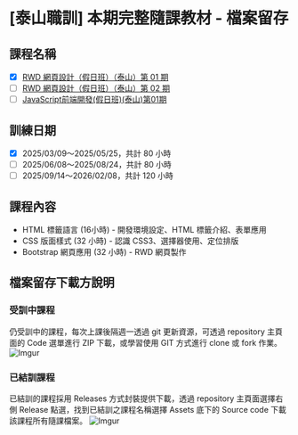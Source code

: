 # [泰山職訓] 本期完整隨課教材 - 檔案留存

## 課程名稱
- [x] [RWD 網頁設計（假日班）（泰山）第 01 期](https://ojt.wda.gov.tw/ClassSearch/Detail?PlanType=2&OCID=160845)
- [ ] [RWD 網頁設計（假日班）（泰山）第 02 期](https://ojt.wda.gov.tw/ClassSearch/Detail?PlanType=2&OCID=160854)
- [ ] [JavaScript前端開發(假日班)(泰山)第01期](https://ojt.wda.gov.tw/ClassSearch/Detail?PlanType=2&OCID=160871)

## 訓練日期 
- [x] 2025/03/09～2025/05/25，共計 80 小時
- [ ] 2025/06/08～2025/08/24，共計 80 小時
- [ ] 2025/09/14～2026/02/08，共計 120 小時

## 課程內容
- HTML 標籤語言  (16小時) - 開發環境設定、HTML 標籤介紹、表單應用
- CSS 版面樣式 (32 小時) - 認識 CSS3、選擇器使用、定位排版
- Bootstrap 網頁應用 (32 小時) - RWD 網頁製作

<!-- - JavaScript程式基礎(32小時)-開發環境設定、程式邏輯概念
- JavaScript函式庫操作(32小時)-函式庫介紹、實例演練
- 前端框架應用(56小時)-前端框架介紹、基礎操作、實例演練 -->

## 檔案留存下載方說明

### 受訓中課程
仍受訓中的課程，每次上課後隔週一透過 git 更新資源，可透過 repository 主頁面的 Code 選單進行 ZIP 下載，或學習使用 GIT 方式進行 clone 或 fork 作業。
![Imgur](https://i.imgur.com/K3kGHos.gif)

### 已結訓課程
已結訓的課程採用 Releases 方式封裝提供下載，透過 repository 主頁面選擇右側 Release 點選，找到已結訓之課程名稱選擇 Assets 底下的 Source code 下載該課程所有隨課檔案。
![Imgur](https://i.imgur.com/84cc6aZ.gif)